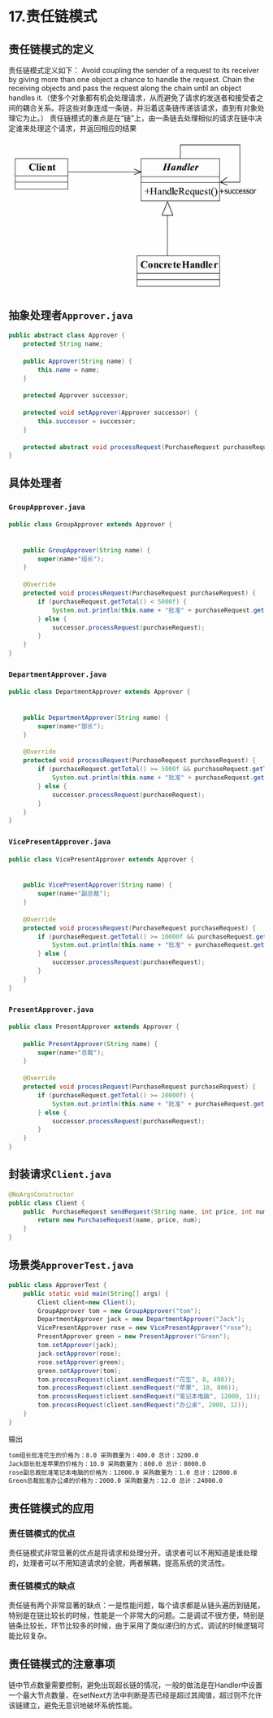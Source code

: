 # 17.责任链模式

## 责任链模式的定义
责任链模式定义如下：
Avoid coupling the sender of a request to its receiver by giving more than one object a chance to handle the request. Chain the receiving objects and pass the request along the chain until an object handles it.（使多个对象都有机会处理请求，从而避免了请求的发送者和接受者之间的耦合关系。将这些对象连成一条链，并沿着这条链传递该请求，直到有对象处理它为止。）
责任链模式的重点是在“链”上，由一条链去处理相似的请求在链中决定谁来处理这个请求，并返回相应的结果

![1572562667571](img/1572562667571.png)

## 抽象处理者`Approver.java`

```java
public abstract class Approver {
    protected String name;

    public Approver(String name) {
        this.name = name;
    }

    protected Approver successor;

    protected void setApprover(Approver successor) {
        this.successor = successor;
    }

    protected abstract void processRequest(PurchaseRequest purchaseRequest);
}
```

## 具体处理者

### `GroupApprover.java`

```java
public class GroupApprover extends Approver {


    public GroupApprover(String name) {
        super(name+"组长");
    }

    @Override
    protected void processRequest(PurchaseRequest purchaseRequest) {
        if (purchaseRequest.getTotal() < 5000f) {
            System.out.println(this.name + "批准" + purchaseRequest.getName() + "的价格为：" + purchaseRequest.getPrice() + " 采购数量为：" + purchaseRequest.getNum() + " 总计：" + purchaseRequest.getTotal());
        } else {
            successor.processRequest(purchaseRequest);
        }
    }
}
```

### `DepartmentApprover.java`

```java
public class DepartmentApprover extends Approver {


    public DepartmentApprover(String name) {
        super(name+"部长");
    }

    @Override
    protected void processRequest(PurchaseRequest purchaseRequest) {
        if (purchaseRequest.getTotal() >= 5000f && purchaseRequest.getTotal() < 10000f) {
            System.out.println(this.name + "批准" + purchaseRequest.getName() + "的价格为：" + purchaseRequest.getPrice() + " 采购数量为：" + purchaseRequest.getNum() + " 总计：" + purchaseRequest.getTotal());
        } else {
            successor.processRequest(purchaseRequest);
        }
    }
}
```

### `VicePresentApprover.java`

```java
public class VicePresentApprover extends Approver {


    public VicePresentApprover(String name) {
        super(name+"副总裁");
    }

    @Override
    protected void processRequest(PurchaseRequest purchaseRequest) {
        if (purchaseRequest.getTotal() >= 10000f && purchaseRequest.getTotal() < 20000f) {
            System.out.println(this.name + "批准" + purchaseRequest.getName() + "的价格为：" + purchaseRequest.getPrice() + " 采购数量为：" + purchaseRequest.getNum() + " 总计：" + purchaseRequest.getTotal());
        } else {
            successor.processRequest(purchaseRequest);
        }
    }
}

```

### `PresentApprover.java`

```java
public class PresentApprover extends Approver {

    public PresentApprover(String name) {
        super(name+"总裁");
    }

    @Override
    protected void processRequest(PurchaseRequest purchaseRequest) {
        if (purchaseRequest.getTotal() >= 20000f) {
            System.out.println(this.name + "批准" + purchaseRequest.getName() + "的价格为：" + purchaseRequest.getPrice() + " 采购数量为：" + purchaseRequest.getNum() + " 总计：" + purchaseRequest.getTotal());
        } else {
            successor.processRequest(purchaseRequest);
        }
    }
}
```

## 封装请求`Client.java`

```java
@NoArgsConstructor
public class Client {
    public  PurchaseRequest sendRequest(String name, int price, int num) {
        return new PurchaseRequest(name, price, num);
    }
}
```

## 场景类`ApproverTest.java`

```java
public class ApproverTest {
    public static void main(String[] args) {
        Client client=new Client();
        GroupApprover tom = new GroupApprover("tom");
        DepartmentApprover jack = new DepartmentApprover("Jack");
        VicePresentApprover rose = new VicePresentApprover("rose");
        PresentApprover green = new PresentApprover("Green");
        tom.setApprover(jack);
        jack.setApprover(rose);
        rose.setApprover(green);
        green.setApprover(tom);
        tom.processRequest(client.sendRequest("花生", 8, 400));
        tom.processRequest(client.sendRequest("苹果", 10, 800));
        tom.processRequest(client.sendRequest("笔记本电脑", 12000, 1));
        tom.processRequest(client.sendRequest("办公桌", 2000, 12));
    }
}
```

输出

```cmd
tom组长批准花生的价格为：8.0 采购数量为：400.0 总计：3200.0
Jack部长批准苹果的价格为：10.0 采购数量为：800.0 总计：8000.0
rose副总裁批准笔记本电脑的价格为：12000.0 采购数量为：1.0 总计：12000.0
Green总裁批准办公桌的价格为：2000.0 采购数量为：12.0 总计：24000.0
```

 ## 责任链模式的应用
### 责任链模式的优点
责任链模式非常显著的优点是将请求和处理分开。请求者可以不用知道是谁处理的，处理者可以不用知道请求的全貌，两者解耦，提高系统的灵活性。
### 责任链模式的缺点
责任链有两个非常显著的缺点：一是性能问题，每个请求都是从链头遍历到链尾，特别是在链比较长的时候，性能是一个非常大的问题。二是调试不很方便，特别是链条比较长，环节比较多的时候，由于采用了类似递归的方式，调试的时候逻辑可能比较复杂。
## 责任链模式的注意事项
链中节点数量需要控制，避免出现超长链的情况，一般的做法是在Handler中设置一个最大节点数量，在setNext方法中判断是否已经是超过其阈值，超过则不允许该链建立，避免无意识地破坏系统性能。

